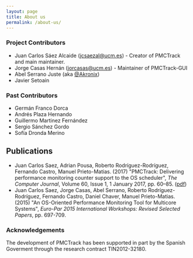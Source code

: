 ```yaml
---
layout: page
title: About us
permalink: /about-us/
---
```


### Project Contributors

*   Juan Carlos Sáez Alcaide (<jcsaezal@ucm.es>) - Creator of PMCTrack and main maintainer. 
*   Jorge Casas Hernán (<jorcasas@ucm.es>) - Maintainer of PMCTrack-GUI
*   Abel Serrano Juste (aka [@Akronix][1])
*   Javier Setoain

### Past Contributors

*	Germán Franco Dorca
*	Andrés Plaza Hernando
*   Guillermo Martinez Fernández
*   Sergio Sánchez Gordo
*   Sofía Dronda Merino

<a name="publications"></a>

## Publications

*   Juan Carlos Saez, Adrian Pousa, Roberto Rodríguez-Rodríguez, Fernando Castro, Manuel Prieto-Matias. (2017) "PMCTrack: Delivering performance monitoring counter support to the OS scheduler", *The Computer Journal*, Volume 60, Issue 1, 1 January 2017, pp. 60–85. ([<u>pdf</u>][2]) 
*   Juan Carlos Saez, Jorge Casas, Abel Serrano, Roberto Rodríguez-Rodríguez, Fernando Castro, Daniel Chaver, Manuel Prieto-Matias. (2015) "An OS-Oriented Performance Monitoring Tool for Multicore Systems", *Euro-Par 2015 International Workshops: Revised Selected Papers*, pp. 697-709. 

### Acknowledgements

The development of PMCTrack has been supported in part by the Spanish Goverment through the research contract TIN2012-32180.

[1]: https://github.com/Akronix
[2]: https://artecs.dacya.ucm.es/files/cj-jcsaez-pmctrack-2017.pdf